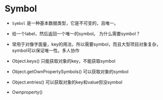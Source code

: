 # Symbol
- `Symbol` 是一种基本数据类型，它是不可变的，且唯一。
- 给一个label，然后返回一个唯一的symbol。
为什么需要symbol？
- 常用于对像字面量，key的用法，所以需要symbol，而且大型项目对象复杂，symbol可以保证唯一性。多人协作

- Object.keys() 只能获取对象的key，不能获取symbol
- Object.getOwnPropertySymbols() 可以获取对象的symbol
- Object.entries() 可以获取对象的key和value但没symbol

- Ownproperty() 